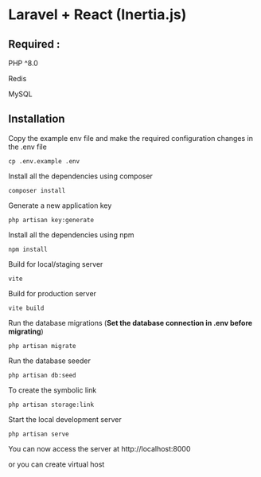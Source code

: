 # Laravel + React (Inertia.js)

## Required :

PHP ^8.0

Redis

MySQL

## Installation

Copy the example env file and make the required configuration changes in the .env file

    cp .env.example .env

Install all the dependencies using composer

    composer install

Generate a new application key

    php artisan key:generate

Install all the dependencies using npm

    npm install

Build for local/staging server

    vite

Build for production server

    vite build

Run the database migrations (**Set the database connection in .env before migrating**)

    php artisan migrate

Run the database seeder

    php artisan db:seed

To create the symbolic link

    php artisan storage:link

Start the local development server

    php artisan serve

You can now access the server at http://localhost:8000

or you can create virtual host

